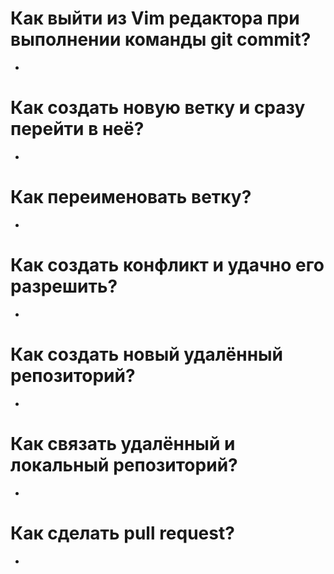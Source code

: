 # Как выйти из Vim редактора при выполнении команды git commit?
+
# Как создать новую ветку и сразу перейти в неё?
+
# Как переименовать ветку?
+
# Как создать конфликт и удачно его разрешить?
+
# Как создать новый удалённый репозиторий?
+
# Как связать удалённый и локальный репозиторий?
+
# Как сделать pull request?
+